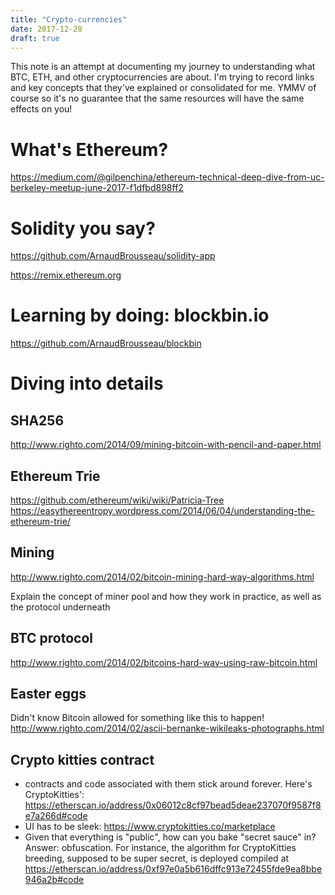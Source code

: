 ```yaml
---
title: "Crypto-currencies"
date: 2017-12-28
draft: true
---
```

This note is an attempt at documenting my journey to understanding what BTC,
ETH, and other cryptocurrencies are about. I'm trying to record links and key
concepts that they've explained or consolidated for me. YMMV of course so it's
no guarantee that the same resources will have the same effects on you!

# What's Ethereum?

https://medium.com/@gilpenchina/ethereum-technical-deep-dive-from-uc-berkeley-meetup-june-2017-f1dfbd898ff2


# Solidity you say?

https://github.com/ArnaudBrousseau/solidity-app

https://remix.ethereum.org

# Learning by doing: blockbin.io

https://github.com/ArnaudBrousseau/blockbin

# Diving into details

## SHA256
http://www.righto.com/2014/09/mining-bitcoin-with-pencil-and-paper.html

## Ethereum Trie

https://github.com/ethereum/wiki/wiki/Patricia-Tree
https://easythereentropy.wordpress.com/2014/06/04/understanding-the-ethereum-trie/

## Mining
http://www.righto.com/2014/02/bitcoin-mining-hard-way-algorithms.html

Explain the concept of miner pool and how they work in practice, as well as the protocol underneath

## BTC protocol
http://www.righto.com/2014/02/bitcoins-hard-way-using-raw-bitcoin.html

## Easter eggs
Didn't know Bitcoin allowed for something like this to happen!
http://www.righto.com/2014/02/ascii-bernanke-wikileaks-photographs.html


## Crypto kitties contract

- contracts and code associated with them stick around forever. Here's CryptoKitties': https://etherscan.io/address/0x06012c8cf97bead5deae237070f9587f8e7a266d#code
- UI has to be sleek: https://www.cryptokitties.co/marketplace
- Given that everything is "public", how can you bake "secret sauce" in? Answer: obfuscation. For instance, the algorithm for CryptoKitties breeding, supposed to be super secret, is deployed compiled at https://etherscan.io/address/0xf97e0a5b616dffc913e72455fde9ea8bbe946a2b#code


